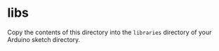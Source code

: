 # libs
Copy the contents of this directory into the `libraries` directory of your Arduino sketch directory.
